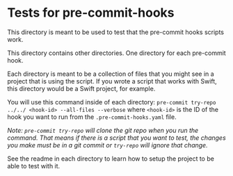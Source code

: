 # Tests for pre-commit-hooks 

This directory is meant to be used to test that the pre-commit hooks scripts work. 

This directory contains other directories. One directory for each pre-commit hook. 

Each directory is meant to be a collection of files that you might see in a project that is using the script. If you wrote a script that works with Swift, this directory would be a Swift project, for example. 

You will use this command inside of each directory: `pre-commit try-repo ../../ <hook-id> --all-files --verbose` where `<hook-id>` is the ID of the hook you want to run from the `.pre-commit-hooks.yaml` file. 

*Note: `pre-commit try-repo` will clone the git repo when you run the command. That means if there is a script that you want to test, the changes you make must be in a git commit or `try-repo` will ignore that change.* 

See the readme in each directory to learn how to setup the project to be able to test with it. 